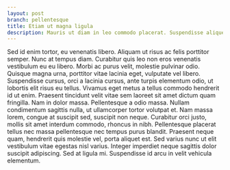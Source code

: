 ```yaml
---
layout: post
branch: pellentesque
title: Etiam ut magna ligula
description: Mauris ut diam in leo commodo placerat. Suspendisse aliquet massa a erat tempus placerat. Aliquam vitae dui eget sem auctor iaculis ac id turpis.
---
```


Sed id enim tortor, eu venenatis libero. Aliquam ut risus ac felis porttitor semper. Nunc at tempus diam. Curabitur quis leo non eros venenatis vestibulum eu eu libero. Morbi ac purus velit, molestie pulvinar odio. Quisque magna urna, porttitor vitae lacinia eget, vulputate vel libero. Suspendisse cursus, orci a lacinia cursus, ante turpis elementum odio, ut lobortis elit risus eu tellus. Vivamus eget metus a tellus commodo hendrerit id ut enim. Praesent tincidunt velit vitae sem laoreet sit amet dictum quam fringilla. Nam in dolor massa. Pellentesque a odio massa. Nullam condimentum sagittis nulla, ut ullamcorper tortor volutpat et. Nam massa lorem, congue at suscipit sed, suscipit non neque. Curabitur orci justo, mollis sit amet interdum commodo, rhoncus in nibh. Pellentesque placerat tellus nec massa pellentesque nec tempus purus blandit. Praesent neque quam, hendrerit quis molestie vel, porta aliquet est. Sed varius nunc ut elit vestibulum vitae egestas nisl varius. Integer imperdiet neque sagittis dolor suscipit adipiscing. Sed at ligula mi. Suspendisse id arcu in velit vehicula elementum.

